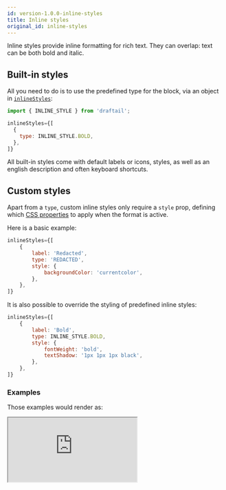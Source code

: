 ```yaml
---
id: version-1.0.0-inline-styles
title: Inline styles
original_id: inline-styles
---
```


Inline styles provide inline formatting for rich text. They can overlap: text can be both bold and italic.

## Built-in styles

All you need to do is to use the predefined type for the block, via an object in [`inlineStyles`](API.md#inline-styles-docs-inline-styles):

```jsx
import { INLINE_STYLE } from 'draftail';

inlineStyles={[
  {
    type: INLINE_STYLE.BOLD,
  },
]}
```

All built-in styles come with default labels or icons, styles, as well as an english description and often keyboard shortcuts.

## Custom styles

Apart from a `type`, custom inline styles only require a `style` prop, defining which [CSS properties](https://developer.mozilla.org/en-US/docs/Web/CSS/CSS_Properties_Reference) to apply when the format is active.

Here is a basic example:

```jsx
inlineStyles={[
    {
        label: 'Redacted',
        type: 'REDACTED',
        style: {
            backgroundColor: 'currentcolor',
        },
    },
]}
```

It is also possible to override the styling of predefined inline styles:

```jsx
inlineStyles={[
    {
        label: 'Bold',
        type: INLINE_STYLE.BOLD,
        style: {
            fontWeight: 'bold',
            textShadow: '1px 1px 1px black',
        },
    },
]}
```

### Examples

Those examples would render as:

<iframe src="https://demo.draftail.org/storybook/iframe.html?id=docs--inline-styles" class="iframe iframe--docs-200"></iframe>
